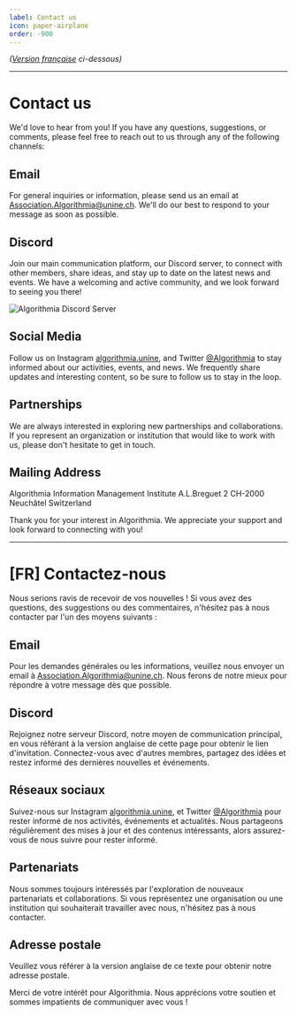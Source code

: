 ```yaml
---
label: Contact us
icon: paper-airplane
order: -900
---
```

*([Version française](#vf) ci-dessous)*

---

# Contact us
We'd love to hear from you! If you have any questions, suggestions, or comments, please feel free to reach out to us through any of the following channels:

## Email
For general inquiries or information, please send us an email at Association.Algorithmia@unine.ch. We'll do our best to respond to your message as soon as possible.

## Discord
Join our main communication platform, our Discord server, to connect with other members, share ideas, and stay up to date on the latest news and events. We have a welcoming and active community, and we look forward to seeing you there!

![Algorithmia Discord Server](https://discordapp.com/api/guilds/1015265175147905134/widget.png?style=banner3)

## Social Media
Follow us on Instagram [algorithmia.unine](https://www.instagram.com/algorithmia.unine/), and Twitter [@Algorithmia](https://twitter.com/algorithmia) to stay informed about our activities, events, and news. We frequently share updates and interesting content, so be sure to follow us to stay in the loop.

## Partnerships
We are always interested in exploring new partnerships and collaborations. If you represent an organization or institution that would like to work with us, please don't hesitate to get in touch.

## Mailing Address
Algorithmia
Information Management Institute
A.L.Breguet 2
CH-2000 Neuchâtel
Switzerland

Thank you for your interest in Algorithmia. We appreciate your support and look forward to connecting with you!

---

# <a id="vf"></a>[FR] Contactez-nous
Nous serions ravis de recevoir de vos nouvelles ! Si vous avez des questions, des suggestions ou des commentaires, n'hésitez pas à nous contacter par l'un des moyens suivants :

## Email
Pour les demandes générales ou les informations, veuillez nous envoyer un email à Association.Algorithmia@unine.ch. Nous ferons de notre mieux pour répondre à votre message dès que possible.

## Discord
Rejoignez notre serveur Discord, notre moyen de communication principal, en vous référant à la version anglaise de cette page pour obtenir le lien d'invitation. Connectez-vous avec d'autres membres, partagez des idées et restez informé des dernières nouvelles et événements.

## Réseaux sociaux
Suivez-nous sur Instagram [algorithmia.unine](https://www.instagram.com/algorithmia.unine/), et Twitter [@Algorithmia](https://twitter.com/algorithmia) pour rester informé de nos activités, événements et actualités. Nous partageons régulièrement des mises à jour et des contenus intéressants, alors assurez-vous de nous suivre pour rester informé.

## Partenariats
Nous sommes toujours intéressés par l'exploration de nouveaux partenariats et collaborations. Si vous représentez une organisation ou une institution qui souhaiterait travailler avec nous, n'hésitez pas à nous contacter.

## Adresse postale
Veuillez vous référer à la version anglaise de ce texte pour obtenir notre adresse postale.

Merci de votre intérêt pour Algorithmia. Nous apprécions votre soutien et sommes impatients de communiquer avec vous !